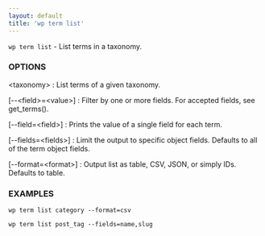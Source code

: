```yaml
---
layout: default
title: 'wp term list'
---
```


`wp term list` - List terms in a taxonomy.

### OPTIONS

&lt;taxonomy&gt;
: List terms of a given taxonomy.

[--&lt;field&gt;=&lt;value&gt;]
: Filter by one or more fields. For accepted fields, see get_terms().

[--field=&lt;field&gt;]
: Prints the value of a single field for each term.

[--fields=&lt;fields&gt;]
: Limit the output to specific object fields. Defaults to all of the term object fields.

[--format=&lt;format&gt;]
: Output list as table, CSV, JSON, or simply IDs. Defaults to table.

### EXAMPLES

    wp term list category --format=csv

    wp term list post_tag --fields=name,slug

